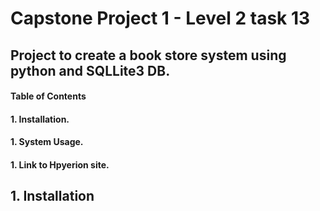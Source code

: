 # Capstone Project 1 - Level 2 task 13
## Project to create a book store system using python and SQLLite3 DB.
#### Table of Contents
#### 1. Installation.
#### 1. System Usage.
#### 1. Link to Hpyerion site.

## 1. Installation

